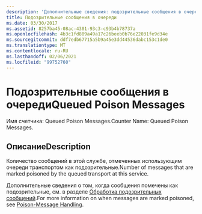 ```yaml
---
description: 'Дополнительные сведения: подозрительные сообщения в очереди'
title: Подозрительные сообщения в очереди
ms.date: 03/30/2017
ms.assetid: 8257ba45-08ac-4301-93c3-c93b4b78737a
ms.openlocfilehash: 4b3c1fd809a49a17c26beeb0b76e22031fe9d34e
ms.sourcegitcommit: ddf7edb67715a5b9a45e3dd44536dabc153c1de0
ms.translationtype: MT
ms.contentlocale: ru-RU
ms.lasthandoff: 02/06/2021
ms.locfileid: "99752760"
---
```

# <a name="queued-poison-messages"></a><span data-ttu-id="2d8e2-103">Подозрительные сообщения в очереди</span><span class="sxs-lookup"><span data-stu-id="2d8e2-103">Queued Poison Messages</span></span>

<span data-ttu-id="2d8e2-104">Имя счетчика: Queued Poison Messages.</span><span class="sxs-lookup"><span data-stu-id="2d8e2-104">Counter Name: Queued Poison Messages.</span></span>  
  
## <a name="description"></a><span data-ttu-id="2d8e2-105">Описание</span><span class="sxs-lookup"><span data-stu-id="2d8e2-105">Description</span></span>  

 <span data-ttu-id="2d8e2-106">Количество сообщений в этой службе, отмеченных использующим очереди транспортом как подозрительные.</span><span class="sxs-lookup"><span data-stu-id="2d8e2-106">Number of messages that are marked poisoned by the queued transport at this service.</span></span>  
  
 <span data-ttu-id="2d8e2-107">Дополнительные сведения о том, когда сообщения помечены как подозрительные, см. в разделе [Обработка подозрительных сообщений](../../feature-details/poison-message-handling.md).</span><span class="sxs-lookup"><span data-stu-id="2d8e2-107">For more information on when messages are marked poisoned, see [Poison-Message Handling](../../feature-details/poison-message-handling.md).</span></span>
